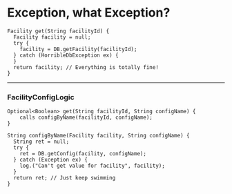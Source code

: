 # Exception, what Exception?

    Facility get(String facilityId) {
      Facility facility = null;
      try {
        facility = DB.getFacility(facilityId);
      } catch (HorribleDbException ex) {
      }
      return facility; // Everything is totally fine!
    }

---
### FacilityConfigLogic

    Optional<Boolean> get(String facilityId, String configName) {
        calls configByName(facilityId, configName);
    }

    String configByName(Facility facility, String configName) {
      String ret = null;
      try {
        ret = DB.getConfig(facility, configName); 
      } catch (Exception ex) {
        log.("Can't get value for facility", facility); 
      } 
      return ret; // Just keep swimming
    }

